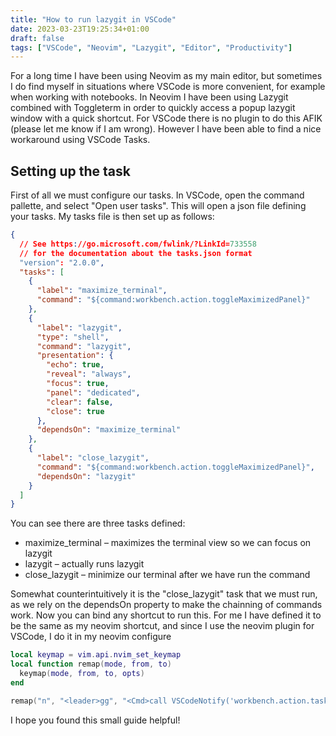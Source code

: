 ```yaml
---
title: "How to run lazygit in VSCode"
date: 2023-03-23T19:25:34+01:00
draft: false
tags: ["VSCode", "Neovim", "Lazygit", "Editor", "Productivity"]
---
```


For a long time I have been using Neovim as my main editor, but sometimes I do find myself in situations
where VSCode is more convenient, for example when working with notebooks.
In Neovim I have been using Lazygit combined with Toggleterm in order to quickly access a popup lazygit
window with a quick shortcut. For VSCode there is no plugin to do this AFIK (please let me know if I am wrong).
However I have been able to find a nice workaround using VSCode Tasks.

## Setting up the task

First of all we must configure our tasks. In VSCode, open the command pallette, and select "Open user tasks".
This will open a json file defining your tasks. My tasks file is then set up as follows:

```json
{
  // See https://go.microsoft.com/fwlink/?LinkId=733558
  // for the documentation about the tasks.json format
  "version": "2.0.0",
  "tasks": [
    {
      "label": "maximize_terminal",
      "command": "${command:workbench.action.toggleMaximizedPanel}"
    },
    {
      "label": "lazygit",
      "type": "shell",
      "command": "lazygit",
      "presentation": {
        "echo": true,
        "reveal": "always",
        "focus": true,
        "panel": "dedicated",
        "clear": false,
        "close": true
      },
      "dependsOn": "maximize_terminal"
    },
    {
      "label": "close_lazygit",
      "command": "${command:workbench.action.toggleMaximizedPanel}",
      "dependsOn": "lazygit"
    }
  ]
}
```

You can see there are three tasks defined:

- maximize_terminal – maximizes the terminal view so we can focus on lazygit
- lazygit – actually runs lazygit
- close_lazygit – minimize our terminal after we have run the command

Somewhat counterintuitively it is the "close_lazygit" task that we must run, as we rely on the dependsOn property
to make the chainning of commands work. Now you can bind any shortcut to run this. For me I have defined it to
be the same as my neovim shortcut, and since I use the neovim plugin for VSCode, I do it in my neovim configure

```lua
local keymap = vim.api.nvim_set_keymap
local function remap(mode, from, to)
  keymap(mode, from, to, opts)
end

remap("n", "<leader>gg", "<Cmd>call VSCodeNotify('workbench.action.tasks.runTask', 'close_lazygit')<CR>")
```

I hope you found this small guide helpful!
